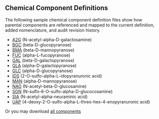 ## Chemical Component Definitions

The following sample chemical component definition files show how parental components are referenced and mapped to the current definition, added nomenclature, and audit revision history.

- [A2G](components/A2G-rev.cif) (N-acetyl-alpha-D-galactosamine)
- [BGC](components/BGC-rev.cif) (beta-D-glucopyranose)
- [BMA](components/BMA-rev.cif) (beta-D-mannopyranose)
- [FUC](components/FUC-rev.cif) (alpha-L-fucopyranose)
- [GAL](components/GAL-rev.cif) (beta-D-galactopyranose)
- [GLA](components/GLA-rev.cif) (alpha-D-galactopyranose)
- [GLC](components/GLC-rev.cif) (alpha-D-glucopyranose)
- [IDS](components/IDS-rev.cif) (2-O-sulfo-alpha-L-idopyranuronic acid)
- [MAN](components/MAN-rev.cif) (alpha-D-mannopyranose)
- [NAG](components/NAG-rev.cif) (N-acetyl-beta-D-glucosamine)
- [SGN](components/SGN-rev.cif) (N-sulfo-6-O-sulfo-alpha-D-glucocosamine)
- [SIA](components/SIA-rev.cif) (N-acetyl-alpha-neuraminic acid)
- [UAP](components/UAP-rev.cif) (4-deoxy-2-O-sulfo-alpha-L-threo-hex-4-enopyranuronic acid)

Or you may download [all components](components/all-components.tar.gz)

